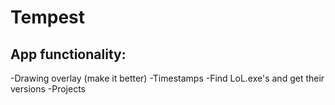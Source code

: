 # Tempest

## App functionality:
-Drawing overlay (make it better)
-Timestamps
-Find LoL.exe's and get their versions
-Projects